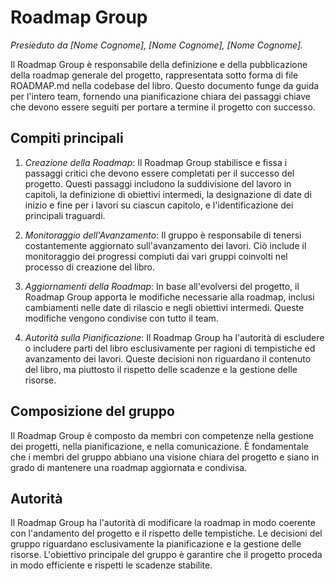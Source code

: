 # Roadmap Group

_Presieduto da [Nome Cognome], [Nome Cognome], [Nome Cognome]._

Il Roadmap Group è responsabile della definizione e della pubblicazione della roadmap generale del progetto, rappresentata sotto forma di file ROADMAP.md nella codebase del libro. Questo documento funge da guida per l'intero team, fornendo una pianificazione chiara dei passaggi chiave che devono essere seguiti per portare a termine il progetto con successo.

## Compiti principali

1. _Creazione della Roadmap_: Il Roadmap Group stabilisce e fissa i passaggi critici che devono essere completati per il successo del progetto. Questi passaggi includono la suddivisione del lavoro in capitoli, la definizione di obiettivi intermedi, la designazione di date di inizio e fine per i lavori su ciascun capitolo, e l'identificazione dei principali traguardi.

2. _Monitoraggio dell'Avanzamento_: Il gruppo è responsabile di tenersi costantemente aggiornato sull'avanzamento dei lavori. Ciò include il monitoraggio dei progressi compiuti dai vari gruppi coinvolti nel processo di creazione del libro.

3. _Aggiornamenti della Roadmap_: In base all'evolversi del progetto, il Roadmap Group apporta le modifiche necessarie alla roadmap, inclusi cambiamenti nelle date di rilascio e negli obiettivi intermedi. Queste modifiche vengono condivise con tutto il team.

4. _Autorità sulla Pianificazione_: Il Roadmap Group ha l'autorità di escludere o includere parti del libro esclusivamente per ragioni di tempistiche ed avanzamento dei lavori. Queste decisioni non riguardano il contenuto del libro, ma piuttosto il rispetto delle scadenze e la gestione delle risorse.

## Composizione del gruppo

Il Roadmap Group è composto da membri con competenze nella gestione dei progetti, nella pianificazione, e nella comunicazione. È fondamentale che i membri del gruppo abbiano una visione chiara del progetto e siano in grado di mantenere una roadmap aggiornata e condivisa.

## Autorità

Il Roadmap Group ha l'autorità di modificare la roadmap in modo coerente con l'andamento del progetto e il rispetto delle tempistiche. Le decisioni del gruppo riguardano esclusivamente la pianificazione e la gestione delle risorse. L'obiettivo principale del gruppo è garantire che il progetto proceda in modo efficiente e rispetti le scadenze stabilite.
